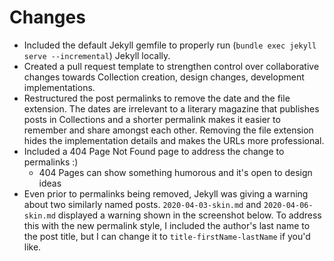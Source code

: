 # Changes
- Included the default Jekyll gemfile to properly run (`bundle exec jekyll serve --incremental`) Jekyll locally.
- Created a pull request template to strengthen control over collaborative changes towards Collection creation, design changes, development implementations.
- Restructured the post permalinks to remove the date and the file extension. The dates are irrelevant to a literary magazine that publishes posts in Collections and a shorter permalink makes it easier to remember and share amongst each other. Removing the file extension hides the implementation details and makes the URLs more professional.
- Included a 404 Page Not Found page to address the change to permalinks :)
  - 404 Pages can show something humorous and it's open to design ideas
- Even prior to permalinks being removed, Jekyll was giving a warning about two similarly named posts. `2020-04-03-skin.md` and `2020-04-06-skin.md` displayed a warning shown in the screenshot below. To address this with the new permalink style, I included the author's last name to the post title, but I can change it to `title-firstName-lastName` if you'd like.